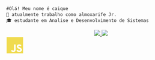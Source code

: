     #Olá! Meu nome é caique
    🌱 atualmente trabalho como almoxarife Jr.
    🎓 estudante em Analise e Desenvolvimento de Sistemas
<div align="center">
  <a href="https://github.com/caiquehas">
  <img height="150em" src="https://github-readme-stats.vercel.app/api?username=Caiquehas&show_icons=true&theme=dark&include_all_commits=true&count_private=true"/>
  <img height="150em" src="https://github-readme-stats.vercel.app/api/top-langs/?username=caiquehas&layout=compact&langs_count=7&theme=dark"/>
</div>
<img align="center" alt="caiquehas-Js" height="45" width="45" src="https://raw.githubusercontent.com/devicons/devicon/master/icons/javascript/javascript-plain.svg">
 
   
      
